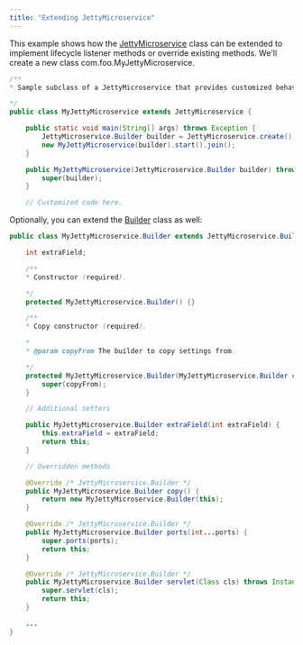 ```yaml
---
title: "Extending JettyMicroservice"
---
```


This example shows how the [JettyMicroservice](../apidocs/org/apache/juneau/microservice/jetty/JettyMicroservice.html) class
can be extended to implement lifecycle listener methods or override existing methods.
We'll create a new class com.foo.MyJettyMicroservice.

```java
/**
* Sample subclass of a JettyMicroservice that provides customized behavior.

*/
public class MyJettyMicroservice extends JettyMicroservice {

    public static void main(String[] args) throws Exception {
        JettyMicroservice.Builder builder = JettyMicroservice.create();
        new MyJettyMicroservice(builder).start().join();
    }

    public MyJettyMicroservice(JettyMicroservice.Builder builder) throws Exception {
        super(builder);
    }

    // Customized code here.
```


Optionally, you can extend the [Builder](../apidocs/org/apache/juneau/microservice/jetty/JettyMicroservice/Builder.html) class as well:

```java
public class MyJettyMicroservice.Builder extends JettyMicroservice.Builder {

    int extraField;

    /**
    * Constructor (required).

    */
    protected MyJettyMicroservice.Builder() {}

    /**
    * Copy constructor (required).

    *
    * @param copyFrom The builder to copy settings from.

    */
    protected MyJettyMicroservice.Builder(MyJettyMicroservice.Builder copyFrom) {
        super(copyFrom);
    }

    // Additional setters

    public MyJettyMicroservice.Builder extraField(int extraField) {
        this.extraField = extraField;
        return this;
    }

    // Overridden methods

    @Override /* JettyMicroservice.Builder */
    public MyJettyMicroservice.Builder copy() {
        return new MyJettyMicroservice.Builder(this);
    }

    @Override /* JettyMicroservice.Builder */
    public MyJettyMicroservice.Builder ports(int...ports) {
        super.ports(ports);
        return this;
    }

    @Override /* JettyMicroservice.Builder */
    public MyJettyMicroservice.Builder servlet(Class cls) throws InstantiationException, IllegalAccessException {
        super.servlet(cls);
        return this;
    }

    ...
}

```
